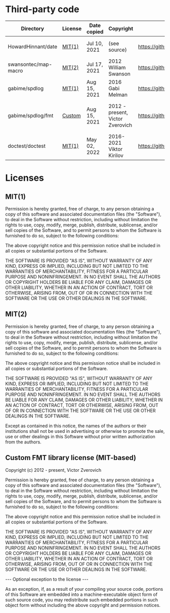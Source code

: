 # Third-party code

| Directory             | License              | Date copied  | Copyright                        | Copied from                                                     | Notes                                |
|-----------------------|----------------------|--------------|----------------------------------|-----------------------------------------------------------------|--------------------------------------|
| HowardHinnant/date    | [MIT(1)](#MIT1)      | Jul 10, 2021 | (see source)                     | https://github.com/HowardHinnant/date                           | Partial copy, reformatted            |
| swansontec/map-macro  | [MIT(2)](#MIT2)      | Jul 17, 2021 | 2012 William Swanson             | https://github.com/swansontec/map-macro                         | Partial copy                         |
| gabime/spdlog         | [MIT(1)](#MIT1)      | Aug 15, 2021 | 2016 Gabi Melman                 | https://github.com/gabime/spdlog/tree/v1.9.2                    | Partial copy, reformatted            |
| gabime/spdlog/fmt     | [Custom](#CustomFMT) | Aug 15, 2021 | 2012 - present, Victor Zverovich | https://github.com/gabime/spdlog/tree/v1.9.2/include/spdlog/fmt | Copied along with SPDLOG (see above) |
| doctest/doctest       | [MIT(1)](#MIT1)      | May 02, 2022 | 2016-2021 Viktor Kirilov         | https://github.com/doctest/doctest                              | Partial copy, reformatted            |

# Licenses

## MIT(1) <a name="MIT1"></a>

Permission is hereby granted, free of charge, to any person obtaining a copy of this software and associated
documentation files (the "Software"), to deal in the Software without restriction, including without limitation the
rights to use, copy, modify, merge, publish, distribute, sublicense, and/or sell copies of the Software, and to permit
persons to whom the Software is furnished to do so, subject to the following conditions:

The above copyright notice and this permission notice shall be included in all copies or substantial portions of the
Software.

THE SOFTWARE IS PROVIDED "AS IS", WITHOUT WARRANTY OF ANY KIND, EXPRESS OR IMPLIED, INCLUDING BUT NOT LIMITED TO THE
WARRANTIES OF MERCHANTABILITY, FITNESS FOR A PARTICULAR PURPOSE AND NONINFRINGEMENT. IN NO EVENT SHALL THE AUTHORS OR
COPYRIGHT HOLDERS BE LIABLE FOR ANY CLAIM, DAMAGES OR OTHER LIABILITY, WHETHER IN AN ACTION OF CONTRACT, TORT OR
OTHERWISE, ARISING FROM, OUT OF OR IN CONNECTION WITH THE SOFTWARE OR THE USE OR OTHER DEALINGS IN THE SOFTWARE.

## MIT(2) <a name="MIT2"></a>

Permission is hereby granted, free of charge, to any person obtaining a copy of this software and associated
documentation files (the "Software"), to deal in the Software without restriction, including without limitation the
rights to use, copy, modify, merge, publish, distribute, sublicense, and/or sell copies of the Software, and to permit
persons to whom the Software is furnished to do so, subject to the following conditions:

The above copyright notice and this permission notice shall be included in all copies or substantial portions of the
Software.

THE SOFTWARE IS PROVIDED "AS IS", WITHOUT WARRANTY OF ANY KIND, EXPRESS OR IMPLIED, INCLUDING BUT NOT LIMITED TO THE
WARRANTIES OF MERCHANTABILITY, FITNESS FOR A PARTICULAR PURPOSE AND NONINFRINGEMENT. IN NO EVENT SHALL THE AUTHORS BE
LIABLE FOR ANY CLAIM, DAMAGES OR OTHER LIABILITY, WHETHER IN AN ACTION OF CONTRACT, TORT OR OTHERWISE, ARISING FROM, OUT
OF OR IN CONNECTION WITH THE SOFTWARE OR THE USE OR OTHER DEALINGS IN THE SOFTWARE.

Except as contained in this notice, the names of the authors or their institutions shall not be used in advertising or
otherwise to promote the sale, use or other dealings in this Software without prior written authorization from the
authors.

## Custom FMT library license (MIT-based) <a name="CustomFMT"></a>

Copyright (c) 2012 - present, Victor Zverovich

Permission is hereby granted, free of charge, to any person obtaining a copy of this software and associated
documentation files (the "Software"), to deal in the Software without restriction, including without limitation the
rights to use, copy, modify, merge, publish, distribute, sublicense, and/or sell copies of the Software, and to permit
persons to whom the Software is furnished to do so, subject to the following conditions:

The above copyright notice and this permission notice shall be included in all copies or substantial portions of the
Software.

THE SOFTWARE IS PROVIDED "AS IS", WITHOUT WARRANTY OF ANY KIND, EXPRESS OR IMPLIED, INCLUDING BUT NOT LIMITED TO THE
WARRANTIES OF MERCHANTABILITY, FITNESS FOR A PARTICULAR PURPOSE AND NONINFRINGEMENT. IN NO EVENT SHALL THE AUTHORS OR
COPYRIGHT HOLDERS BE LIABLE FOR ANY CLAIM, DAMAGES OR OTHER LIABILITY, WHETHER IN AN ACTION OF CONTRACT, TORT OR
OTHERWISE, ARISING FROM, OUT OF OR IN CONNECTION WITH THE SOFTWARE OR THE USE OR OTHER DEALINGS IN THE SOFTWARE.

--- Optional exception to the license ---

As an exception, if, as a result of your compiling your source code, portions of this Software are embedded into a
machine-executable object form of such source code, you may redistribute such embedded portions in such object form
without including the above copyright and permission notices.